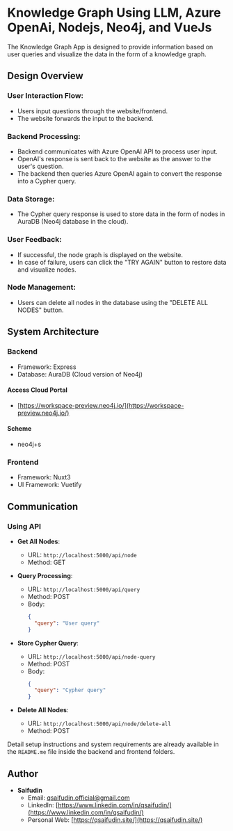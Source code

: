 # Knowledge Graph Using LLM, Azure OpenAi, Nodejs, Neo4j, and VueJs

The Knowledge Graph App is designed to provide information based on user queries and visualize the data in the form of a knowledge graph.

## Design Overview

### User Interaction Flow:

- Users input questions through the website/frontend.
- The website forwards the input to the backend.

### Backend Processing:

- Backend communicates with Azure OpenAI API to process user input.
- OpenAI's response is sent back to the website as the answer to the user's question.
- The backend then queries Azure OpenAI again to convert the response into a Cypher query.

### Data Storage:

- The Cypher query response is used to store data in the form of nodes in AuraDB (Neo4j database in the cloud).

### User Feedback:

- If successful, the node graph is displayed on the website.
- In case of failure, users can click the "TRY AGAIN" button to restore data and visualize nodes.

### Node Management:

- Users can delete all nodes in the database using the "DELETE ALL NODES" button.

## System Architecture

### Backend

- Framework: Express
- Database: AuraDB (Cloud version of Neo4j)

#### Access Cloud Portal

- [https://workspace-preview.neo4j.io/](https://workspace-preview.neo4j.io/)

#### Scheme

- neo4j+s


### Frontend

- Framework: Nuxt3
- UI Framework: Vuetify

## Communication

### Using API

- **Get All Nodes**: 
  - URL: `http://localhost:5000/api/node`
  - Method: GET

- **Query Processing**: 
  - URL: `http://localhost:5000/api/query`
  - Method: POST
  - Body:	
    ```json
    {
      "query": "User query"
    }
    ```

- **Store Cypher Query**: 
  - URL: `http://localhost:5000/api/node-query`
  - Method: POST
  - Body:
    ```json
    {
      "query": "Cypher query"
    }
    ```

- **Delete All Nodes**: 
  - URL: `http://localhost:5000/api/node/delete-all`
  - Method: POST


Detail setup instructions and system requirements are already available in the `README.me` file inside the backend and frontend folders.

## Author

- **Saifudin**
  - Email: qsaifudin.official@gmail.com
  - LinkedIn: [https://www.linkedin.com/in/qsaifudin/](https://www.linkedin.com/in/qsaifudin/)
  - Personal Web: [https://qsaifudin.site/](https://qsaifudin.site/)

